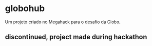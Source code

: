 # globohub
Um projeto criado no Megahack para o desafio da Globo.

## discontinued, project made during hackathon

